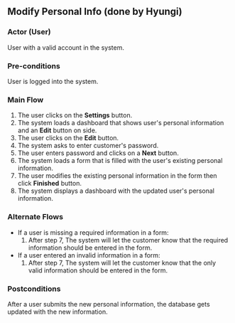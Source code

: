 ## Modify Personal Info (done by Hyungi)

### Actor (User)
User with a valid account in the system.

### Pre-conditions
User is logged into the system.

### Main Flow
1. The user clicks on the **Settings** button.
2. The system loads a dashboard that shows user's personal information and an **Edit** button on side.
3. The user clicks on the **Edit** button.
4. The system asks to enter customer's password.
5. The user enters password and clicks on a **Next** button.
6. The system loads a form that is filled with the user's existing personal information.
7. The user modifies the existing personal information in the form then click **Finished** button.
8. The system displays a dashboard with the updated user's personal information.

### Alternate Flows
- If a user is missing a required information in a form:
  1. After step 7, The system will let the customer know that the required information should be entered in the form.
- If a user entered an invalid information in a form:
  1. After step 7, The system will let the customer know that the only valid information should be entered in the form.

### Postconditions
After a user submits the new personal information, the database gets updated with the new information.

